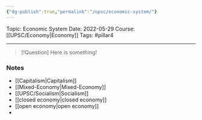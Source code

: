 ```yaml
---
{"dg-publish":true,"permalink":"/upsc/economic-system/"}
---
```


Topic: Economic System
Date: 2022-05-29
Course: [[UPSC/Economy\|Economy]]
Tags: #pillar4 

---

> [!Question]
> Here is something! 


### Notes
- [[Capitalism\|Capitalism]]
- [[Mixed-Economy\|Mixed-Economy]]
- [[UPSC/Socialism\|Socialism]]
- [[closed economy\|closed economy]]
- [[open economy\|open economy]]
- 

